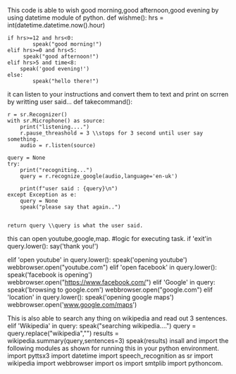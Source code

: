 This code is able to wish good morning,good afternoon,good evening by using datetime module of python.
def wishme():
    hrs = int(datetime.datetime.now().hour)

    if hrs>=12 and hrs<0:
            speak("good morning!")
    elif hrs>=0 and hrs<5:
         speak("good afternoon!")
    elif hrs>5 and time<8:
        speak('good evening!')
    else:
            speak("hello there!")
it can listen to your instructions and convert them to text and print on scrren by writting user said...
def takecommand():

    r = sr.Recognizer()
    with sr.Microphone() as source:
        print("listening....")
        r.pause_threashold = 3 \\stops for 3 second until user say something.
        audio = r.listen(source)

    query = None
    try:
        print("recogniting...")
        query = r.recognize_google(audio,language='en-uk')

        print(f"user said : {query}\n")
    except Exception as e:
        query = None
        speak("please say that again..")
        

    return query \\query is what the user said.

this can open youtube,google,map.
#logic for executing task.
if 'exit'in query.lower():
        say('thank you!')

elif 'open youtube' in query.lower():
    speak('opening youtube')
    webbrowser.open("youtube.com")
elif 'open facebook' in query.lower():
    speak('facebook is opening')
    webbrowser.open("https://www.facebook.com/")
elif 'Google' in query:
    speak('browsing to google.com')
    webbrowser.open("google.com")
elif 'location' in query.lower():
    speak('opening google maps')
    webbrowser.open('www.google.com/maps')


This is also able to search any thing on wikipedia and read out 3 sentences.
elif 'Wikipedia' in query:
    speak("searching wikipedia....")
    query = query.replace("wikipedia","")
    results = wikipedia.summary(query,sentences=3)
    speak(results)
insall and import the following modules as shown for running this in your python environment.
import pyttsx3 
import datetime
import speech_recognition as sr
import wikipedia
import webbrowser
import os
import smtplib
import pythoncom.
